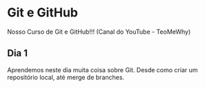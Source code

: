# Git e GitHub

Nosso Curso de Git e GitHub!!! (Canal do YouTube - TeoMeWhy)

## Dia 1

Aprendemos neste dia muita coisa sobre Git.
Desde como criar um repositório local, até merge de branches.
